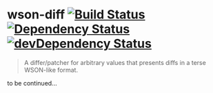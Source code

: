 # wson-diff [![Build Status](https://secure.travis-ci.org/tapirdata/wson-diff.png?branch=master)](https://travis-ci.org/tapirdata/wson-diff) [![Dependency Status](https://david-dm.org/tapirdata/wson-diff.svg)](https://david-dm.org/tapirdata/wson-diff) [![devDependency Status](https://david-dm.org/tapirdata/wson-diff/dev-status.svg)](https://david-dm.org/tapirdata/wson-diff#info=devDependencies)
>  A differ/patcher for arbitrary values that presents diffs in a terse WSON-like format.

to be continued...
